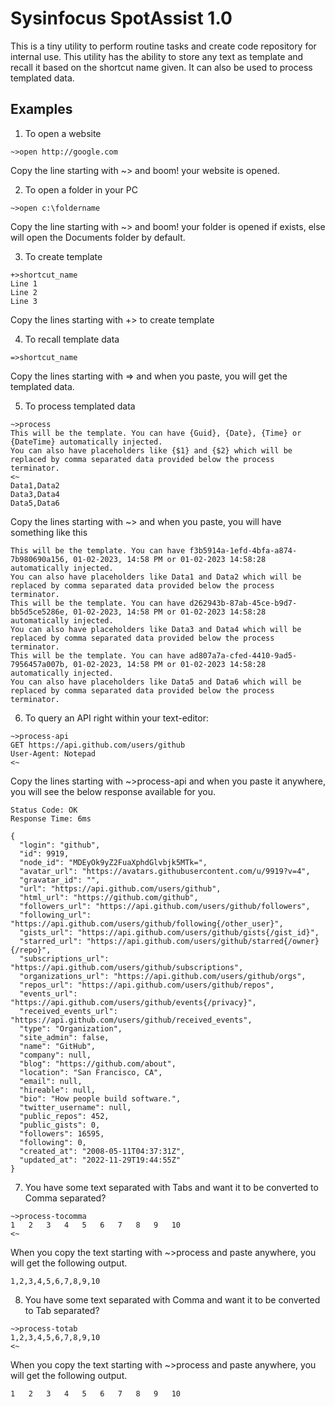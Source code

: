 # Sysinfocus SpotAssist 1.0
This is a tiny utility to perform routine tasks and create code repository for internal use. This utility has the ability to store any text as template and recall it based on the shortcut name given. It can also be used to process templated data.

## Examples
1. To open a website
```
~>open http://google.com
```
Copy the line starting with ~> and boom! your website is opened.

2. To open a folder in your PC
```
~>open c:\foldername
```
Copy the line starting with ~> and boom! your folder is opened if exists, else will open the Documents folder by default.

3. To create template
```
+>shortcut_name
Line 1
Line 2
Line 3
```
Copy the lines starting with +> to create template

4. To recall template data
```
=>shortcut_name
```
Copy the lines starting with => and when you paste, you will get the templated data.

5. To process templated data
```
~>process
This will be the template. You can have {Guid}, {Date}, {Time} or {DateTime} automatically injected.
You can also have placeholders like {$1} and {$2} which will be replaced by comma separated data provided below the process terminator.
<~
Data1,Data2
Data3,Data4
Data5,Data6
```
Copy the lines starting with ~> and when you paste, you will have something like this
```
This will be the template. You can have f3b5914a-1efd-4bfa-a874-7b980690a156, 01-02-2023, 14:58 PM or 01-02-2023 14:58:28 automatically injected.
You can also have placeholders like Data1 and Data2 which will be replaced by comma separated data provided below the process terminator.
This will be the template. You can have d262943b-87ab-45ce-b9d7-bb5d5ce5286e, 01-02-2023, 14:58 PM or 01-02-2023 14:58:28 automatically injected.
You can also have placeholders like Data3 and Data4 which will be replaced by comma separated data provided below the process terminator.
This will be the template. You can have ad807a7a-cfed-4410-9ad5-7956457a007b, 01-02-2023, 14:58 PM or 01-02-2023 14:58:28 automatically injected.
You can also have placeholders like Data5 and Data6 which will be replaced by comma separated data provided below the process terminator.
```

6. To query an API right within your text-editor:
```
~>process-api
GET https://api.github.com/users/github
User-Agent: Notepad
<~
```
Copy the lines starting with ~>process-api and when you paste it anywhere, you will see the below response available for you.
```
Status Code: OK
Response Time: 6ms

{
  "login": "github",
  "id": 9919,
  "node_id": "MDEyOk9yZ2FuaXphdGlvbjk5MTk=",
  "avatar_url": "https://avatars.githubusercontent.com/u/9919?v=4",
  "gravatar_id": "",
  "url": "https://api.github.com/users/github",
  "html_url": "https://github.com/github",
  "followers_url": "https://api.github.com/users/github/followers",
  "following_url": "https://api.github.com/users/github/following{/other_user}",
  "gists_url": "https://api.github.com/users/github/gists{/gist_id}",
  "starred_url": "https://api.github.com/users/github/starred{/owner}{/repo}",
  "subscriptions_url": "https://api.github.com/users/github/subscriptions",
  "organizations_url": "https://api.github.com/users/github/orgs",
  "repos_url": "https://api.github.com/users/github/repos",
  "events_url": "https://api.github.com/users/github/events{/privacy}",
  "received_events_url": "https://api.github.com/users/github/received_events",
  "type": "Organization",
  "site_admin": false,
  "name": "GitHub",
  "company": null,
  "blog": "https://github.com/about",
  "location": "San Francisco, CA",
  "email": null,
  "hireable": null,
  "bio": "How people build software.",
  "twitter_username": null,
  "public_repos": 452,
  "public_gists": 0,
  "followers": 16595,
  "following": 0,
  "created_at": "2008-05-11T04:37:31Z",
  "updated_at": "2022-11-29T19:44:55Z"
}
```

7. You have some text separated with Tabs and want it to be converted to Comma separated?

```
~>process-tocomma
1	2	3	4	5	6	7	8	9	10
<~
```
When you copy the text starting with ~>process and paste anywhere, you will get the following output.
```
1,2,3,4,5,6,7,8,9,10
```

8. You have some text separated with Comma and want it to be converted to Tab separated?

```
~>process-totab
1,2,3,4,5,6,7,8,9,10
<~
```
When you copy the text starting with ~>process and paste anywhere, you will get the following output.
```
1	2	3	4	5	6	7	8	9	10
```